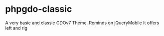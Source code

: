 # phpgdo-classic

A very basic and classic GDOv7 Theme.
Reminds on jQueryMobile
It offers left and rig